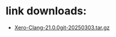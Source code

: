 # link downloads:
* <a href=https://github.com/XeroMz69/Clang/releases/download/Xero-Clang-21.0.0git-20250303/Xero-Clang-21.0.0git-20250303.tar.gz>Xero-Clang-21.0.0git-20250303.tar.gz</a>
